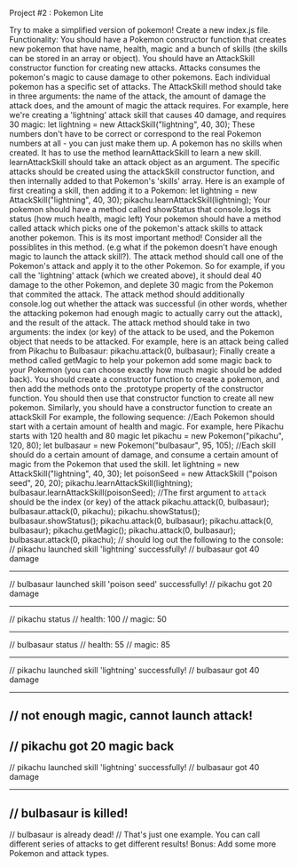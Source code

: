 Project #2 : Pokemon Lite

Try to make a simplified version of pokemon!
Create a new index.js file.
Functionality:
You should have a Pokemon constructor function that creates new pokemon that have name, health, magic and a bunch of skills (the skills can be stored in an array or object).
You should have an AttackSkill constructor function for creating new attacks. Attacks consumes the pokemon's magic to cause damage to other pokemons. Each individual pokemon has a specific set of attacks. The AttackSkill method should take in three arguments: the name of the attack, the amount of damage the attack does, and the amount of magic the attack requires. For example, here we're creating a 'lightning' attack skill that causes 40 damage, and requires 30 magic:
let lightning = new AttackSkill("lightning", 40, 30);
These numbers don't have to be correct or correspond to the real Pokemon numbers at all - you can just make them up.
A pokemon has no skills when created. It has to use the method learnAttackSkill to learn a new skill. learnAttackSkill should take an attack object as an argument. The specific attacks should be created using the attackSkill constructor function, and then internally added to that Pokemon's 'skills' array. Here is an example of first creating a skill, then adding it to a Pokemon:
let lightning = new AttackSkill("lightning", 40, 30);
pikachu.learnAttackSkill(lightning);
Your pokemon should have a method called showStatus that console.logs its status (how much health, magic left)
Your pokemon should have a method called attack which picks one of the pokemon's attack skills to attack another pokemon. This is its most important method! Consider all the possiblites in this method. (e.g what if the pokemon doesn't have enough magic to launch the attack skill?). The attack method should call one of the Pokemon's attack and apply it to the other Pokemon. So for example, if you call the 'lightning' attack (which we created above), it should deal 40 damage to the other Pokemon, and deplete 30 magic from the Pokemon that commited the attack. The attack method should additionally console.log out whether the attack was successful (in other words, whether the attacking pokemon had enough magic to actually carry out the attack), and the result of the attack. The attack method should take in two arguments: the index (or key) of the attack to be used, and the Pokemon object that needs to be attacked. For example, here is an attack being called from Pikachu to Bulbasaur:
pikachu.attack(0, bulbasaur);
Finally create a method called getMagic to help your pokemon add some magic back to your Pokemon (you can choose exactly how much magic should be added back).
You should create a constructor function to create a pokemon, and then add the methods onto the .prototype property of the constructor function. You should then use that constructor function to create all new pokemon.
Similarly, you should have a constructor function to create an attackSkill
For example, the following sequence:
//Each Pokemon should start with a certain amount of health and magic. For example, here Pikachu starts with 120 health and 80 magic
let pikachu = new Pokemon("pikachu", 120, 80);
let bulbasaur = new Pokemon("bulbasaur", 95, 105);
//Each skill should do a certain amount of damage, and consume a certain amount of magic from the Pokemon that used the skill.
let lightning = new AttackSkill("lightning", 40, 30);
let poisonSeed = new AttackSkill ("poison seed", 20, 20);
pikachu.learnAttackSkill(lightning);
bulbasaur.learnAttackSkill(poisonSeed);
//The first argument to `attack` should be the index (or key) of the attack
pikachu.attack(0, bulbasaur);
bulbasaur.attack(0, pikachu);
pikachu.showStatus();
bulbasaur.showStatus();
pikachu.attack(0, bulbasaur);
pikachu.attack(0, bulbasaur);
pikachu.getMagic();
pikachu.attack(0, bulbasaur);
bulbasaur.attack(0, pikachu);
// should log out the following to the console:
// pikachu launched skill 'lightning' successfully!
// bulbasaur got 40 damage

---

// bulbasaur launched skill 'poison seed' successfully!
// pikachu got 20 damage

---

// pikachu status
// health: 100
// magic: 50

---

// bulbasaur status
// health: 55
// magic: 85

---

// pikachu launched skill 'lightning' successfully!
// bulbasaur got 40 damage

---

## // not enough magic, cannot launch attack!

## // pikachu got 20 magic back

// pikachu launched skill 'lightning' successfully!
// bulbasaur got 40 damage

---

## // bulbasaur is killed!

// bulbasaur is already dead!
// That's just one example. You can call different series of attacks to get different results!
Bonus: Add some more Pokemon and attack types.
